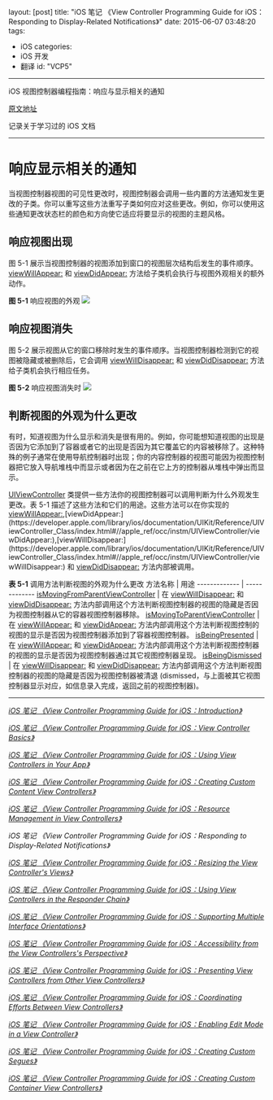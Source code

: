 layout: [post]
title: "iOS 笔记 《View Controller Programming Guide for iOS：Responding to Display-Related Notifications》"
date: 2015-06-07 03:48:20
tags: 
- iOS
categories: 
- iOS 开发
- 翻译
id: "VCP5"

---

iOS 视图控制器编程指南：响应与显示相关的通知


<!-- more -->

[原文地址](https://developer.apple.com/library/ios/featuredarticles/ViewControllerPGforiPhoneOS/Introduction/Introduction.html#//apple_ref/doc/uid/TP40007457-CH1-SW1)

记录关于学习过的 iOS 文档

---


# 响应显示相关的通知

当视图控制器视图的可见性更改时，视图控制器会调用一些内置的方法通知发生更改的子类。你可以重写这些方法重写子类如何应对这些更改。例如，你可以使用这些通知更改状态栏的颜色和方向使它适应将要显示的视图的主题风格。

## 响应视图出现

图 5-1 展示当视图控制器的视图添加到窗口的视图层次结构后发生的事件顺序。[viewWillAppear:](https://developer.apple.com/library/ios/documentation/UIKit/Reference/UIViewController_Class/index.html#//apple_ref/occ/instm/UIViewController/viewWillAppear:) 和 [viewDidAppear:](https://developer.apple.com/library/ios/documentation/UIKit/Reference/UIViewController_Class/index.html#//apple_ref/occ/instm/UIViewController/viewDidAppear:) 方法给子类机会执行与视图外观相关的额外动作。

**图  5-1** 响应视图的外观
![](./viewappear_process_2x.png)



## 响应视图消失

图 5-2 展示视图从它的窗口移除时发生的事件顺序。当视图控制器检测到它的视图被隐藏或被删除后，它会调用 [viewWillDisappear:](https://developer.apple.com/library/ios/documentation/UIKit/Reference/UIViewController_Class/index.html#//apple_ref/occ/instm/UIViewController/viewWillDisappear:) 和 [viewDidDisappear:](https://developer.apple.com/library/ios/documentation/UIKit/Reference/UIViewController_Class/index.html#//apple_ref/occ/instm/UIViewController/viewDidDisappear:) 方法给子类机会执行相应任务。

**图 5-2** 响应视图消失时
![](./viewdissappear_process_2x.png)


## 判断视图的外观为什么更改

有时，知道视图为什么显示和消失是很有用的。例如，你可能想知道视图的出现是否因为它添加到了容器或者它的出现是否因为其它覆盖它的内容被移除了。这种特殊的例子通常在使用导航控制器时出现；你的内容控制器的视图可能因为视图控制器把它放入导航堆栈中而显示或者因为在之前在它上方的控制器从堆栈中弹出而显示。

[UIViewController](https://developer.apple.com/library/ios/documentation/UIKit/Reference/UIViewController_Class/index.html#//apple_ref/occ/cl/UIViewController) 类提供一些方法你的视图控制器可以调用判断为什么外观发生更改。表 5-1 描述了这些方法和它们的用途。这些方法可以在你实现的 [viewWillAppear:](https://developer.apple.com/library/ios/documentation/UIKit/Reference/UIViewController_Class/index.html#//apple_ref/occ/instm/UIViewController/viewWillAppear:),[viewDidAppear:](https://developer.apple.com/library/ios/documentation/UIKit/Reference/UIViewController_Class/index.html#//apple_ref/occ/instm/UIViewController/viewDidAppear:),[viewWillDisappear:](https://developer.apple.com/library/ios/documentation/UIKit/Reference/UIViewController_Class/index.html#//apple_ref/occ/instm/UIViewController/viewWillDisappear:) 和 [viewDidDisappear:](https://developer.apple.com/library/ios/documentation/UIKit/Reference/UIViewController_Class/index.html#//apple_ref/occ/instm/UIViewController/viewDidDisappear:) 方法内部被调用。

**表 5-1** 调用方法判断视图的外观为什么更改
方法名称  | 用途
------------- | -------------
[isMovingFromParentViewController](https://developer.apple.com/library/ios/documentation/UIKit/Reference/UIViewController_Class/index.html#//apple_ref/occ/instm/UIViewController/isMovingFromParentViewController)  | 在 [viewWillDisappear:](https://developer.apple.com/library/ios/documentation/UIKit/Reference/UIViewController_Class/index.html#//apple_ref/occ/instm/UIViewController/viewWillDisappear:) 和 [viewDidDisappear:](https://developer.apple.com/library/ios/documentation/UIKit/Reference/UIViewController_Class/index.html#//apple_ref/occ/instm/UIViewController/viewDidDisappear:) 方法内部调用这个方法判断视图控制器的视图的隐藏是否因为视图控制器从它的容器视图控制器移除。
[isMovingToParentViewController](https://developer.apple.com/library/ios/documentation/UIKit/Reference/UIViewController_Class/index.html#//apple_ref/occ/instm/UIViewController/isMovingToParentViewController)  | 在 [viewWillAppear:](https://developer.apple.com/library/ios/documentation/UIKit/Reference/UIViewController_Class/index.html#//apple_ref/occ/instm/UIViewController/viewWillAppear:) 和 [viewDidAppear:](https://developer.apple.com/library/ios/documentation/UIKit/Reference/UIViewController_Class/index.html#//apple_ref/occ/instm/UIViewController/viewDidAppear:) 方法内部调用这个方法判断视图控制的视图的显示是否因为视图控制器添加到了容器视图控制器。
[isBeingPresented](https://developer.apple.com/library/ios/documentation/UIKit/Reference/UIViewController_Class/index.html#//apple_ref/occ/instm/UIViewController/isBeingPresented)  | 在 [viewWillAppear:](https://developer.apple.com/library/ios/documentation/UIKit/Reference/UIViewController_Class/index.html#//apple_ref/occ/instm/UIViewController/viewWillAppear:) 和 [viewDidAppear:](https://developer.apple.com/library/ios/documentation/UIKit/Reference/UIViewController_Class/index.html#//apple_ref/occ/instm/UIViewController/viewDidAppear:) 方法内部调用这个方法判断视图控制器的视图的显示是否因为视图控制器通过其它视图控制器呈现。
[isBeingDismissed](https://developer.apple.com/library/ios/documentation/UIKit/Reference/UIViewController_Class/index.html#//apple_ref/occ/instm/UIViewController/isBeingDismissed)  | 在 [viewWillDisappear:](https://developer.apple.com/library/ios/documentation/UIKit/Reference/UIViewController_Class/index.html#//apple_ref/occ/instm/UIViewController/viewWillDisappear:) 和 [viewDidDisappear:](https://developer.apple.com/library/ios/documentation/UIKit/Reference/UIViewController_Class/index.html#//apple_ref/occ/instm/UIViewController/viewDidDisappear:) 方法内部调用这个方法判断视图控制器的视图的隐藏是否因为视图控制器被清退 (dismissed，与上面被其它视图控制器显示对应，如信息录入完成，返回之前的视图控制器)。


---

[*iOS 笔记 《View Controller Programming Guide for iOS：Introduction》*](../VCP0) 

[*iOS 笔记 《View Controller Programming Guide for iOS：View Controller Basics》*](../VCP1) 

[*iOS 笔记 《View Controller Programming Guide for iOS：Using View Controllers in Your App》*](../VCP2) 

[*iOS 笔记 《View Controller Programming Guide for iOS：Creating Custom Content View Controllers》*](../VCP3)

[*iOS 笔记 《View Controller Programming Guide for iOS：Resource Management in View Controllers》*](../VCP4) 

*iOS 笔记 《View Controller Programming Guide for iOS：Responding to Display-Related Notifications》*

[*iOS 笔记 《View Controller Programming Guide for iOS：Resizing the View Controller's Views》*](../VCP6) 

[*iOS 笔记 《View Controller Programming Guide for iOS：Using View Controllers in the Responder Chain》*](../VCP7) 

[*iOS 笔记 《View Controller Programming Guide for iOS：Supporting Multiple Interface Orientations》*](../VCP8) 

[*iOS 笔记 《View Controller Programming Guide for iOS：Accessibility from the View Controllers's Perspective》*](../VCP9) 

[*iOS 笔记 《View Controller Programming Guide for iOS：Presenting View Controllers from Other View Controllers》*](../VCP10) 

[*iOS 笔记 《View Controller Programming Guide for iOS：Coordinating Efforts Between View Controllers》*](../VCP11) 

[*iOS 笔记 《View Controller Programming Guide for iOS：Enabling Edit Mode in a View Controller》*](../VCP12) 

[*iOS 笔记 《View Controller Programming Guide for iOS：Creating Custom Segues》*](../VCP13) 

[*iOS 笔记 《View Controller Programming Guide for iOS：Creating Custom Container View Controllers》*](../VCP14)


